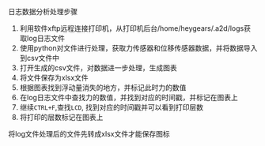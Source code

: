 日志数据分析处理步骤

1. 利用软件xftp远程连接打印机，从打印机后台/home/heygears/.a2d/logs获取log日志文件
2. 使用python对文件进行处理，获取力传感器和位移传感器数据，并将数据导入到csv文件中
3. 打开生成的csv文件，对数据进一步处理，生成图表
4. 将文件保存为xlsx文件
5. 根据图表找到浮动量消失的地方，并标记此时力的数值
6. 在log日志文件中查找力的数值，并找到对应的时间戳，并标记在图表上
7. 继续`CTRL+F`,查找`LCD`, 找到对应的时间戳并可以看到打印层数
8. 将打印的层数标记在图表上

将log文件处理后的文件先转成xlsx文件才能保存图标

